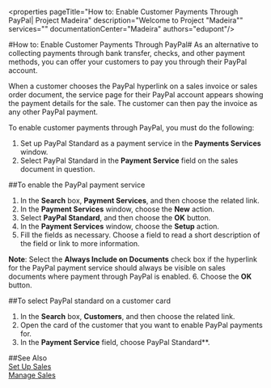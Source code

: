 <properties
                pageTitle="How to: Enable Customer Payments Through PayPal| Project Madeira" 
                description="Welcome to Project "Madeira"" 
                services="" 
                documentationCenter="Madeira"
                authors="edupont"/>

#How to: Enable Customer Payments Through PayPal#
As an alternative to collecting payments through bank transfer, checks, and other payment methods, you can offer your customers to pay you through their PayPal account.

When a customer chooses the PayPal hyperlink on a sales invoice or sales order document, the service page for their PayPal account appears showing the payment details for the sale. The customer can then pay the invoice as any other PayPal payment.

To enable customer payments through PayPal, you must do the following:
1. Set up PayPal Standard as a payment service in the **Payments Services** window.
2. Select PayPal Standard in the **Payment Service** field on the sales document in question.

##To enable the PayPal payment service
1. In the **Search** box, **Payment Services**, and then choose the related link.  
2. In the **Payment Services** window, choose the **New** action.
3. Select **PayPal Standard**, and then choose the **OK** button.
4. In the **Payment Services** window, choose the **Setup** action.
5. Fill the fields as necessary. Choose a field to read a short description of the field or link to more information.

  **Note**: Select the **Always Include on Documents** check box if the hyperlink for the PayPal payment service should always be visible on sales documents where payment through PayPal is enabled.
6. Choose the **OK** button.

##To select PayPal standard on a customer card
1. In the **Search** box, **Customers**, and then choose the related link.
2. Open the card of the customer that you want to enable PayPal payments for.
3. In the **Payment Service** field, choose PayPal Standard**.  

##See Also  
[Set Up Sales](sales-setup-sales.md)  
[Manage Sales](sales-manage-sales.md)
